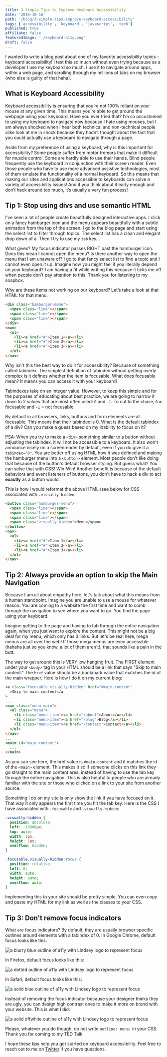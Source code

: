 ```yaml
---
title: 3 Simple Tips to Improve Keyboard Accessibility
date: '2018-10-16'
path: '/blog/3-simple-tips-improve-keyboard-accessibility'
tags: ['accessibility', 'keyboard', 'javascript', 'tech']
published: true
affiliate: false
featuredImage: './keyboard-a11y.png'
draft: false
---
```


I wanted to write a blog post about one of my favorite accessibility topics - keyboard accessibility! I test this so much without even trying because as a developer I use my keyboard so much. I use it to navigate around apps, within a web page, and scrolling through my millions of tabs on my browser (who else is guilty of that haha).

## What is Keyboard Accessibility

Keyboard accessibility is ensuring that you’re not 100% reliant on your mouse at any given time. This means you’re able to get around the webpage using your keyboard. Have you ever tried that? I’m so accustomed to using my keyboard to navigate now because I hate using mouses, but I am always shocked when I hear both technical and non-technical people alike look at me in shock because they hadn’t thought about the fact that you could actually use a keyboard to navigate through a page.

Aside from my preference of using a keyboard, why is this important for accessibility? Some people suffer from motor tremors that make it difficult for muscle control. Some are hardly able to use their hands. Blind people frequently use the keyboard in conjunction with their screen reader. Even those people who have to use more advanced assistive technologies, most of them emulate the functionality of a normal keyboard. So this means that making our sites and applications accessible to keyboards can solve a variety of accessibility issues! And if you think about it early enough and don’t hack around too much, it’s usually a very fun process!

## Tip 1: Stop using divs and use semantic HTML

I’ve seen a lot of people create beautifully designed interactive apps. I click on a fancy hamburger icon and the menu appears beautifully with a subtle animation from the top of the screen. I go to the blog page and start using the select list to filter through topics. The select list has a clean and elegant drop down of a. Then I try to use my `tab` key…

What gives? My focus indicator passes RIGHT past the hamburger icon. Does this mean I cannot open the menu? Is there another way to open the menu that I am unaware of? I go to that fancy select list to find a topic and I cannot even open it up. Imagine how you might feel if you literally depend on your keyboard? I am having a fit while writing this because it ticks me off when people don’t pay attention to this. Thank you for listening to my soapbox.

Why are these items not working on our keyboard? Let’s take a look at that HTML for that menu.

```html
<div class="hamburger-menu">
  <span class="line"></span>
  <span class="line"></span>
  <span class="line"></span>
</div>
<nav>
  <ul>
    <li><a href="#">Item 1</a></li>
    <li><a href="#">Item 2</a></li>
    <li><a href="#">Item 3</a></li>
  </ul>
</nav>
```

Why isn't this the best way to do it for accessibility? Because of something called tabindex. The simplest definition of tabindex without getting overly complex is it defines whether the item is focusable. What does focusable mean? It means you can access it with your keyboard!

Tabindexes take on an integer value. However, to keep this simple and for the purposes of educating about best practice, we are going to narrow it down to 2 values that are most often used: `0` and `-1`. To cut to the chase, `0` = focusable and `-1` = not focusable.

By default in all browsers, links, buttons and form elements are all focusable. This means that their tabindex is 0. What is the default tabindex of a div? Can you make a guess based on my inability to focus on it?

PSA: When you try to make a `<div>` something similar to a button without adjusting the tabindex, it will not be accessible to a keyboard. It also won't announce nicely on a screenreader by default, even if you do give it a `tabindex="0"`. You are better off using HTML how it was defined and making the hamburger menu into a `<button>` element. Most people don't like doing that because of the button's default browser styling. But guess what? You can solve that with CSS! Win-Win! Another benefit is because of the default behaviors and event listeners of buttons, you don't have to hack a div to act **exactly** as a button would.

This is how I would reformat the above HTML (see below for CSS associated with `.visually-hidden`:

```html
<button class="hamburger-menu">
  <span class="line"></span>
  <span class="line"></span>
  <span class="line"></span>
  <span class="visually-hidden">Menu</span>
</button>
<nav>
  <ul>
    <li><a href="#">Item 1</a></li>
    <li><a href="#">Item 2</a></li>
    <li><a href="#">Item 3</a></li>
  </ul>
</nav>
```

## Tip 2: Always provide an option to skip the Main Navigation

Because I am all about empathy here, let's talk about what this means from a human standpoint. Imagine you are unable to use a mouse for whatever reason. You are coming to a website the first time and want to comb through the navigation to see where you want to go. You find the page using your keyboard.

Imagine getting to the page and having to tab through the entire navigation again, when you just want to explore the content. This might not be a big deal for my menu, which only has 3 links. But let's be real here, mega menus are all over the web! If those mega menus are even accessible (hahaha just so you know, a lot of them aren't), that sounds like a pain in the butt.

The way to get around this is VERY low hanging fruit. The FIRST element under your `<body>` tag in your HTML should be a link that says "Skip to main content." The `href` value should be a bookmark value that matches the id of the main wrapper. Here is how I do it on my current blog:

```html
<a class="focusable visually-hidden" href="#main-content"
  >Skip to main content</a
>
...
<nav class="menu-main">
  <ul class="menu">
    <li class="menu-item"><a href="/about">About</a></li>
    <li class="menu-item"><a href="/blog">Blog</a></li>
    <li class="menu-item"><a href="/contact">Contact</a></li>
  </ul>
</nav>
...
<main id="main-content">
  ...
</main>
```

As you can see here, the href value is `#main-content` and it matches the id of the `<main>` element. This makes it so if someone clicks on this link they go straight to the main content area, instead of having to use the tab key through the entire navigation. This is also helpful to people who are already familiar with the site or those who clicked on a link to your site from another source.

Something I do on my site is only show the link if you have focused on it. That way it only appears the first time you hit the tab key. Here is the CSS I have associated with `.focusable` and `.visually-hidden`:

```css
.visually-hidden {
  position: absolute;
  left: -10000px;
  top: auto;
  width: 1px;
  height: 1px;
  overflow: hidden;
}

.focusable.visually-hidden:focus {
  position: relative;
  left: 0;
  width: auto;
  height: auto;
  overflow: auto;
}
```

Implementing this to your site should be pretty simple. You can even copy and paste my HTML for my link as well as the classes to your CSS.

## Tip 3: Don't remove focus indicators

What are focus indicators? By default, they are usually browser specific outlines around elements with a tabindex of 0. In Google Chrome, default focus looks like this:

![a blurry blue outline of a11y with Lindsey logo to represent focus](./Logo-Chrome.png)

In Firefox, default focus looks like this:

![a dotted outline of a11y with Lindsey logo to represent focus](./Logo-Firefox.png)

In Safari, default focus looks like this:

![a solid blue outline of a11y with Lindsey logo to represent focus](./Logo-Safari.png)

Instead of removing the focus indicator because your designer thinks they are ugly, you can design high contrast ones to make it more on brand with your website. This is what I did:

![a solid offwhite outline of a11y with Lindsey logo to represent focus](./Logo-updated-focus.png)

Please, whatever you do though, do not write `outline: none;` in your CSS. Thank you for coming to my TED Talk.

I hope these tips help you get started on keyboard accessibility. Feel free to reach out to me on [Twitter](https://twitter.com/LittleKope/) if you have questions.
